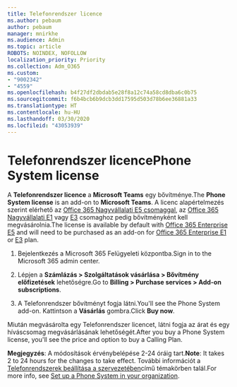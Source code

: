 ```yaml
---
title: Telefonrendszer licence
ms.author: pebaum
author: pebaum
manager: mnirkhe
ms.audience: Admin
ms.topic: article
ROBOTS: NOINDEX, NOFOLLOW
localization_priority: Priority
ms.collection: Adm_O365
ms.custom:
- "9002342"
- "4559"
ms.openlocfilehash: b4f27df2dbdab5e28f8a12c74a58cd8dba6c0b75
ms.sourcegitcommit: f6b4bcb6b9dcb3dd17595d503d78b6ee36881a33
ms.translationtype: HT
ms.contentlocale: hu-HU
ms.lasthandoff: 03/30/2020
ms.locfileid: "43053939"
---
```

# <a name="phone-system-license"></a><span data-ttu-id="a391b-102">Telefonrendszer licence</span><span class="sxs-lookup"><span data-stu-id="a391b-102">Phone System license</span></span>

<span data-ttu-id="a391b-103">A **Telefonrendszer licence** a **Microsoft Teams** egy bővítménye.</span><span class="sxs-lookup"><span data-stu-id="a391b-103">The **Phone System license** is an add-on to **Microsoft Teams**.</span></span> <span data-ttu-id="a391b-104">A licenc alapértelmezés szerint elérhető az [Office 365 Nagyvállalati E5 csomaggal](https://www.microsoft.com/microsoft-365/business/office-365-enterprise-e5-business-software?rtc=1&activetab=pivot%3aoverviewtab), az [Office 365 Nagyvállalati E1](https://products.office.com/business/office-365-enterprise-e1-business-software) vagy [E3](https://products.office.com/business/office-365-enterprise-e3-business-software) csomaghoz pedig bővítményként kell megvásárolnia.</span><span class="sxs-lookup"><span data-stu-id="a391b-104">The license is available by default with [Office 365 Enterprise E5](https://www.microsoft.com/microsoft-365/business/office-365-enterprise-e5-business-software?rtc=1&activetab=pivot%3aoverviewtab) and will need to be purchased as an add-on for [Office 365 Enterprise E1](https://products.office.com/business/office-365-enterprise-e1-business-software) or [E3](https://products.office.com/business/office-365-enterprise-e3-business-software) plan.</span></span>

1. <span data-ttu-id="a391b-105">Bejelentkezés a Microsoft 365 Felügyeleti központba.</span><span class="sxs-lookup"><span data-stu-id="a391b-105">Sign in to the Microsoft 365 admin center.</span></span>

2. <span data-ttu-id="a391b-106">Lépjen a **Számlázás > Szolgáltatások vásárlása > Bővítmény előfizetések** lehetőségre.</span><span class="sxs-lookup"><span data-stu-id="a391b-106">Go to **Billing > Purchase services > Add-on subscriptions**.</span></span> 

3. <span data-ttu-id="a391b-107">A Telefonrendszer bővítményt fogja látni.</span><span class="sxs-lookup"><span data-stu-id="a391b-107">You'll see the Phone System add-on.</span></span> <span data-ttu-id="a391b-108">Kattintson a **Vásárlás** gombra.</span><span class="sxs-lookup"><span data-stu-id="a391b-108">Click **Buy now**.</span></span>

<span data-ttu-id="a391b-109">Miután megvásárolta egy Telefonrendszer licencet, látni fogja az árat és egy híváscsomag megvásárlásának lehetőségét.</span><span class="sxs-lookup"><span data-stu-id="a391b-109">After you buy a Phone System license, you'll see the price and option to buy a Calling Plan.</span></span>

<span data-ttu-id="a391b-110">**Megjegyzés**: A módosítások érvénybelépése 2-24 óráig tart.</span><span class="sxs-lookup"><span data-stu-id="a391b-110">**Note**: It takes 2 to 24 hours for the changes to take effect.</span></span> <span data-ttu-id="a391b-111">További információt a [Telefonrendszerek beállítása a szervezetében](https://docs.microsoft.com/MicrosoftTeams/setting-up-your-phone-system)című témakörben talál.</span><span class="sxs-lookup"><span data-stu-id="a391b-111">For more info, see [Set up a Phone System in your organization](https://docs.microsoft.com/MicrosoftTeams/setting-up-your-phone-system).</span></span> 


